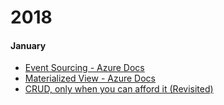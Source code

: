 # 2018

#### January

- [Event Sourcing - Azure Docs](https://docs.microsoft.com/en-us/azure/architecture/patterns/event-sourcing)
- [Materialized View - Azure Docs](https://docs.microsoft.com/en-us/azure/architecture/patterns/materialized-view)
- [CRUD, only when you can afford it (Revisited)](https://blogs.msdn.microsoft.com/maarten_mullender/2004/07/23/crud-only-when-you-can-afford-it-revisited/)
